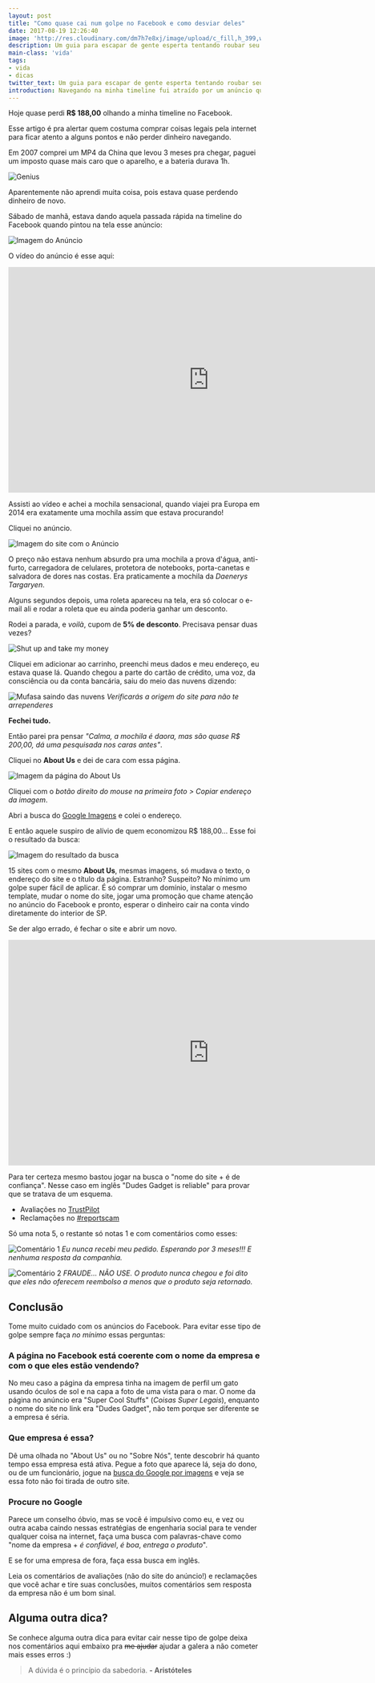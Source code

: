 ```yaml
---
layout: post
title: "Como quase cai num golpe no Facebook e como desviar deles"
date: 2017-08-19 12:26:40
image: 'http://res.cloudinary.com/dm7h7e8xj/image/upload/c_fill,h_399,w_760/v1503153729/golpe_ghb84o.jpg'
description: Um guia para escapar de gente esperta tentando roubar seu dinheiro.
main-class: 'vida'
tags:
- vida
- dicas
twitter_text: Um guia para escapar de gente esperta tentando roubar seu dinheiro.
introduction: Navegando na minha timeline fui atraído por um anúncio que quase me levou R$ 188,00. Aqui eu conto como descobri o esquema.
---
```


Hoje quase perdi **R$ 188,00** olhando a minha timeline no Facebook.

Esse artigo é pra alertar quem costuma comprar coisas legais pela internet para
ficar atento a alguns pontos e não perder dinheiro navegando.

Em 2007 comprei um MP4 da China que levou 3 meses pra chegar, paguei um imposto quase
mais caro que o aparelho, e a bateria durava 1h.

![Genius](http://res.cloudinary.com/dm7h7e8xj/image/upload/v1503151642/genius_foabwg.png)

Aparentemente não aprendi muita coisa, pois estava quase perdendo dinheiro de novo.

Sábado de manhã, estava dando aquela passada rápida na timeline do Facebook quando
pintou na tela esse anúncio:

![Imagem do Anúncio](http://res.cloudinary.com/dm7h7e8xj/image/upload/q_80/v1503151704/anuncio_etpxre.jpg)

O vídeo do anúncio é esse aqui:

<iframe width="800" height="450" src="https://www.youtube.com/embed/aVBXDV0I79k" frameborder="0" allowfullscreen></iframe>

Assisti ao vídeo e achei a mochila sensacional, quando viajei pra Europa em 2014 era
exatamente uma mochila assim que estava procurando!

Cliquei no anúncio.

![Imagem do site com o Anúncio](http://res.cloudinary.com/dm7h7e8xj/image/upload/c_scale,q_80,w_800/v1503151756/side-com-anuncio_qzhqir.jpg)

O preço não estava nenhum absurdo pra uma mochila a prova d'água, anti-furto, 
carregadora de celulares, protetora de notebooks, porta-canetas e salvadora de dores
nas costas. Era praticamente a mochila da *Daenerys Targaryen*.

Alguns segundos depois, uma roleta apareceu na tela, era só colocar o e-mail
ali e rodar a roleta que eu ainda poderia ganhar um desconto.

Rodei a parada, e *voilà*, cupom de **5% de desconto**. Precisava pensar duas vezes?

![Shut up and take my money](http://res.cloudinary.com/dm7h7e8xj/image/upload/v1503152309/shut-up-and-take-my-money_xgnw7v.jpg)

Cliquei em adicionar ao carrinho, preenchi meus dados e meu endereço, eu estava quase lá.
Quando chegou a parte do cartão de crédito, uma voz, da consciência ou da conta bancária,
saiu do meio das nuvens dizendo:

![Mufasa saindo das nuvens](http://res.cloudinary.com/dm7h7e8xj/image/upload/v1503152427/mufasa_n4vl2g.jpg)
*Verificarás a origem do site para não te arrependeres*

**Fechei tudo.**

Então parei pra pensar *"Calma, a mochila é daora, mas são quase R$ 200,00, dá uma pesquisada nos caras antes"*.

Cliquei no **About Us** e dei de cara com essa página.

![Imagem da página do About Us](http://res.cloudinary.com/dm7h7e8xj/image/upload/c_scale,q_80,w_600/v1503152541/about-us_axqwzg.jpg)

Cliquei com o *botão direito do mouse na primeira foto > Copiar endereço da imagem*.

Abri a busca do [Google Imagens](https://images.google.com/) e colei o endereço.

E então aquele suspiro de alívio de quem economizou R$ 188,00... Esse foi o resultado da
busca:

![Imagem do resultado da busca](http://res.cloudinary.com/dm7h7e8xj/image/upload/c_scale,q_80,w_600/v1503152630/resultado_da_busca_kuvtlr.jpg)

15 sites com o mesmo **About Us**, mesmas imagens, só mudava o texto, o endereço
do site e o título da página. Estranho? Suspeito? No mínimo um golpe super fácil
de aplicar. É só comprar um domínio, instalar o mesmo template, mudar o nome do site,
jogar uma promoção que chame atenção no anúncio do Facebook e pronto, esperar o
dinheiro cair na conta vindo diretamente do interior de SP.

Se der algo errado, é fechar o site e abrir um novo.

<iframe src="https://giphy.com/embed/5fBH6z8aMV1RbA4FaSc" width="800" height="450" frameBorder="0" class="giphy-embed" allowFullScreen></iframe>

Para ter certeza mesmo bastou jogar na busca o "nome do site + é de confiança". Nesse
caso em inglês "Dudes Gadget is reliable" para provar que se tratava de um esquema.

- Avaliações no [TrustPilot](https://www.trustpilot.com/review/dudegadgets.com)
- Reclamações no [#reportscam](https://reportscam.com/dudegadgetscom/)

Só uma nota 5, o restante só notas 1 e com comentários como esses:

![Comentário 1](http://res.cloudinary.com/dm7h7e8xj/image/upload/v1503153240/avaliacao-1_cd09uq.jpg)
*Eu nunca recebi meu pedido. Esperando por 3 meses!!! E nenhuma resposta da companhia.*

![Comentário 2](http://res.cloudinary.com/dm7h7e8xj/image/upload/v1503153294/avaliacao-2_ieolhs.jpg)
*FRAUDE... NÃO USE. O produto nunca chegou e foi dito que eles não oferecem reembolso a menos que o produto seja retornado.*

## Conclusão

Tome muito cuidado com os anúncios do Facebook. Para evitar esse tipo de golpe
sempre faça *no mínimo* essas perguntas:

### A página no Facebook está coerente com o nome da empresa e com o que eles estão vendendo?

No meu caso a página da empresa tinha na imagem de perfil um gato usando óculos de sol
e na capa a foto de uma vista para o mar. O nome da página no anúncio era "Super Cool Stuffs" (*Coisas Super Legais*), enquanto o nome do site no link era "Dudes Gadget", não tem porque ser diferente se
a empresa é séria.

### Que empresa é essa?

Dê uma olhada no "About Us" ou no "Sobre Nós", tente descobrir há quanto tempo essa
empresa está ativa. Pegue a foto que aparece lá, seja do dono, ou de um funcionário,
jogue na [busca do Google por imagens]((https://images.google.com/)) e veja se essa foto não foi tirada de outro site.

### Procure no Google

Parece um conselho óbvio, mas se você é impulsivo como eu, e vez ou outra acaba
caindo nessas estratégias de engenharia social para te vender qualquer coisa na
internet, faça uma busca com palavras-chave como "nome da empresa + *é confiável*, 
*é boa*, *entrega o produto*".

E se for uma empresa de fora, faça essa busca em inglês.

Leia os comentários de avaliações (não do site do anúncio!) e reclamações que você achar e tire suas conclusões, muitos comentários sem resposta da empresa não é um bom sinal.

## Alguma outra dica?

Se conhece alguma outra dica para evitar cair nesse tipo de golpe deixa nos
comentários aqui embaixo pra ~~me ajudar~~ ajudar a galera a não cometer mais
esses erros :)

> A dúvida é o princípio da sabedoria. **- Aristóteles**









